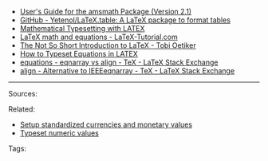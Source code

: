 
- [User's Guide for the amsmath Package (Version 2.1)](http://www.ams.org/arc/tex/amsmath/amsldoc.pdf)
- [GitHub - Yetenol/LaTeX.table: A LaTeX package to format tables](https://github.com/Yetenol/latex.table)
- [Mathematical Typesetting with LATEX](http://www.gang.umass.edu/~franz/latexmanual.pdf)
- [LaTeX math and equations - LaTeX-Tutorial.com](https://latex-tutorial.com/tutorials/amsmath/)
- [The Not So Short Introduction to LaTeX - Tobi Oetiker](https://tobi.oetiker.ch/lshort/lshort.pdf)
- [How to Typeset Equations in LATEX](https://people.csail.mit.edu/psantana/data/files/latex/Latex_Equations.pdf)
- [equations - eqnarray vs align - TeX - LaTeX Stack Exchange](https://tex.stackexchange.com/questions/196/eqnarray-vs-align)
- [align - Alternative to IEEEeqnarray - TeX - LaTeX Stack Exchange](https://tex.stackexchange.com/questions/76359/alternative-to-ieeeeqnarray)


---
Sources:

Related:
- [Setup standardized currencies and monetary values](Setup%20standardized%20currencies%20and%20monetary%20values.md)
- [Typeset numeric values](Typeset%20numeric%20values.md)

Tags:
